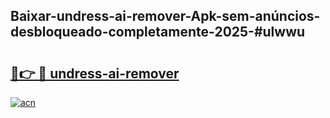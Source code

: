 ## Baixar-undress-ai-remover-Apk-sem-anúncios-desbloqueado-completamente-2025-#ulwwu

# <h2><a href="https://ainizakaria.my?title=undress-ai-remover&ref=22M">🔗👉 🔴 undress-ai-remover</a></h2>

[![acn](https://github.com/user-attachments/assets/0f9c940e-d8b0-45ae-aac7-cd30a18b3e1c)](https://ainizakaria.my?title=undress-ai-remover&ref=22M)

